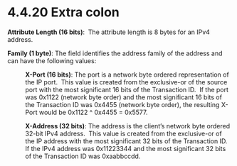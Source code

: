 <html dir="LTR" xmlns:mshelp="http://msdn.microsoft.com/mshelp" xmlns:ddue="http://ddue.schemas.microsoft.com/authoring/2003/5" xmlns:xlink="http://www.w3.org/1999/xlink" xmlns:tool="http://www.microsoft.com/tooltip">
 <body>
 <div id="header">
 <h1 class="heading">4.4.20 Extra colon</h1>
 </div>
 <div id="mainSection">
 <div id="mainBody">
 <div id="allHistory" class="saveHistory"></div>
 <div id="sectionSection0" class="section" name="collapseableSection">
 

<p><b>Attribute Length (16 bits)</b>:  The attribute
length is 8 bytes for an IPv4 address.</p>

<p><b>Family (1 byte)</b>: The field identifies the
address family of the address and can have the following values:</p>

<dl>
<dd>
<p><b>X-Port (16 bits)</b>: The port is a network byte
ordered representation of the IP port.  This value is created from the
exclusive-or of the source port with the most significant 16 bits of the
Transaction ID.  If the port was 0x1122 (network byte order) and the most
significant 16 bits of the Transaction ID was 0x4455 (network byte order), the
resulting X-Port would be 0x1122 ^ 0x4455 = 0x5577. </p>
</dd>
<dd>
<p><b>X-Address (32 bits)</b>: The address is the
client’s network byte ordered 32-bit IPv4 address.  This value is created from
the exclusive-or of the IP address with the most significant 32 bits of the
Transaction ID.  If the IPv4 address was 0x11223344 and the most significant 32
bits of the Transaction ID was 0xaabbccdd. </p>
</dd></dl>




 </div>
 </div>
 </div>
 </body>
</html>